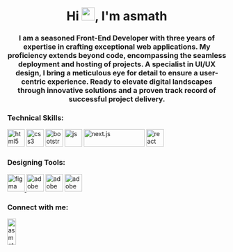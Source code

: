 <h1 align="center">Hi <img src="https://asmath.designlyworld.com/icons/hi." alt="waving hand" width="30px" style="max-width: 100%;">, I'm asmath</h1>
<h3 align="center">I am a seasoned Front-End Developer with three years of expertise in crafting exceptional web applications. My proficiency extends beyond code, encompassing the seamless deployment and hosting of projects. A specialist in UI/UX design, I bring a meticulous eye for detail to ensure a user-centric experience. Ready to elevate digital landscapes through innovative solutions and a proven track record of successful project delivery.</h3>

<h3 align="left">Technical Skills:</h3>
<p align="left">
<a href="https://www.w3.org/html/" target="_blank" rel="noreferrer"> <img src="https://asmath.designlyworld.com/icons/html.png" alt="html5" width="40" height="40"/></a>
<a href="https://www.w3schools.com/css/" target="_blank" rel="noreferrer"> <img src="https://asmath.designlyworld.com/icons/css.png" alt="css3" width="40" height="40"/></a> 
<a href="https://getbootstrap.com/docs/5.0/getting-started/introduction/" target="_blank" rel="noreferrer"> <img src="https://asmath.designlyworld.com/icons/bootstrap.png" alt="bootstrap" width="40" height="40"/></a>
<a href="https://www.w3schools.com/js/" target="_blank" rel="noreferrer"> <img src="https://asmath.designlyworld.com/icons/js.png" alt="js" width="40" height="40"/></a>
<a href="https://nextjs.org/" target="_blank" rel="noreferrer"> <img src="https://asmath.designlyworld.com/icons/next.png" alt="next.js" width="140" height="40"/></a>
<a href="https://react.dev/" target="_blank" rel="noreferrer"> <img src="https://asmath.designlyworld.com/icons/react.png" alt="react" width="40" height="40"/></a>
</p>

<h3 align="left">Designing Tools:</h3>
<p align="left"> 
<a href="https://www.figma.com/" target="_blank" rel="noreferrer"> <img src="https://asmath.designlyworld.com/icons/figma.png" alt="figma" width="40" height="40"/> </a>
<a href="https://www.adobe.com/products/xd.html" target="_blank" rel="noreferrer"> <img src="https://asmath.designlyworld.com/icons/adobexd.png" alt="adobe xd" width="40" height="40"/></a> 
<a href="https://www.adobe.com/in/products/illustrator.html" target="_blank" rel="noreferrer"> <img src="https://asmath.designlyworld.com/icons/illustrator.png" alt="adobe illustrator" width="40" height="40"/></a>
<a href="https://www.photoshop.com/en" target="_blank" rel="noreferrer"> <img src="https://asmath.designlyworld.com/icons/photoshop.png" alt="adobe photoshop" width="40" height="40"/> </a> 
</p>

<h3 align="left">Connect with me:</h3>
<p align="left">
<a href="https://www.linkedin.com/in/asmath-s/" target="_blank"><img align="center" src="https://asmath.designlyworld.com/icons/linkedin.png" alt="asmath hussain s" height="60" width="20" /></a>
</p>
</p>
